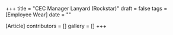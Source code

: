 +++
title = "CEC Manager Lanyard (Rockstar)"
draft = false
tags = [Employee Wear]
date = ""

[Article]
contributors = []
gallery = []
+++